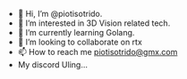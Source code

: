 - 👋 Hi, I’m @piotisotrido.
- 👀 I’m interested in 3D Vision related tech.
- 🌱 I’m currently learning Golang.
- 💞️ I’m looking to collaborate on rtx
- 📫 How to reach me piotisotrido@gmx.com
- My discord Uling...
<!----
piotisotrido/piotisotrido is a ✨ special ✨ repos
